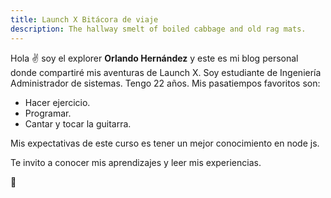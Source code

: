 ```yaml
---
title: Launch X Bitácora de viaje
description: The hallway smelt of boiled cabbage and old rag mats.
---
```


Hola ✌️  soy el explorer **Orlando Hernández** y este es mi blog personal donde compartiré mis aventuras de Launch X.
Soy estudiante de Ingeniería Administrador de sistemas.
Tengo 22 años.
Mis pasatiempos favoritos son:
- Hacer ejercicio.
- Programar.
- Cantar y tocar la guitarra.

Mis expectativas de este curso es tener un mejor conocimiento en node js.

Te invito a conocer mis aprendizajes y leer mis experiencias.

🚀
